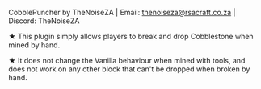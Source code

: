 
CobblePuncher by TheNoiseZA | Email: thenoiseza@rsacraft.co.za | Discord: TheNoiseZA


★ This plugin simply allows players to break and drop Cobblestone when mined by hand.

★ It does not change the Vanilla behaviour when mined with tools, and does not work on any other block that can't be dropped when broken by hand.
